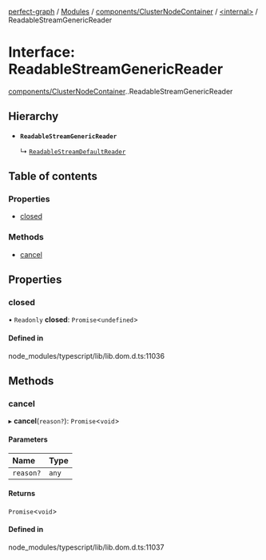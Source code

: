 [perfect-graph](../README.md) / [Modules](../modules.md) / [components/ClusterNodeContainer](../modules/components_ClusterNodeContainer.md) / [<internal\>](../modules/components_ClusterNodeContainer._internal_.md) / ReadableStreamGenericReader

# Interface: ReadableStreamGenericReader

[components/ClusterNodeContainer](../modules/components_ClusterNodeContainer.md).[<internal>](../modules/components_ClusterNodeContainer._internal_.md).ReadableStreamGenericReader

## Hierarchy

- **`ReadableStreamGenericReader`**

  ↳ [`ReadableStreamDefaultReader`](components_ClusterNodeContainer._internal_.ReadableStreamDefaultReader.md)

## Table of contents

### Properties

- [closed](components_ClusterNodeContainer._internal_.ReadableStreamGenericReader.md#closed)

### Methods

- [cancel](components_ClusterNodeContainer._internal_.ReadableStreamGenericReader.md#cancel)

## Properties

### closed

• `Readonly` **closed**: `Promise`<`undefined`\>

#### Defined in

node_modules/typescript/lib/lib.dom.d.ts:11036

## Methods

### cancel

▸ **cancel**(`reason?`): `Promise`<`void`\>

#### Parameters

| Name | Type |
| :------ | :------ |
| `reason?` | `any` |

#### Returns

`Promise`<`void`\>

#### Defined in

node_modules/typescript/lib/lib.dom.d.ts:11037
